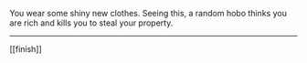 You wear some shiny new clothes.
Seeing this, a random hobo thinks you are rich and kills you to steal your property.
___
[[finish]]
